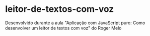 # leitor-de-textos-com-voz
Desenvolvido durante a aula "Aplicação com JavaScript puro: Como desenvolver um leitor de textos com voz" do Roger Melo
#